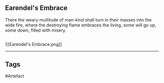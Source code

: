 ## Earendel's Embrace
There the weary multitude of man-kind
shall turn in their masses into the wide fire,
where the destroying flame embraces the living,
some will go up, some down, filled with misery.
## 
![[Earendel's Embrace.png]]

---
## Tags
#Artefact